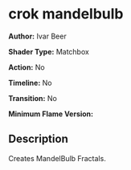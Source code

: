 # crok mandelbulb

**Author:** Ivar Beer

**Shader Type:** Matchbox

**Action:** No

**Timeline:** No

**Transition:** No

**Minimum Flame Version:** 


## Description
Creates MandelBulb Fractals.
